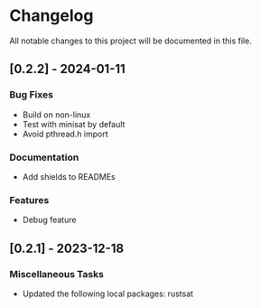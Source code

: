 # Changelog

All notable changes to this project will be documented in this file.

## [0.2.2] - 2024-01-11

### Bug Fixes

- Build on non-linux
- Test with minisat by default
- Avoid pthread.h import

### Documentation

- Add shields to READMEs

### Features

- Debug feature

<!-- generated by git-cliff -->
## [0.2.1] - 2023-12-18

### Miscellaneous Tasks

- Updated the following local packages: rustsat

<!-- generated by git-cliff -->
